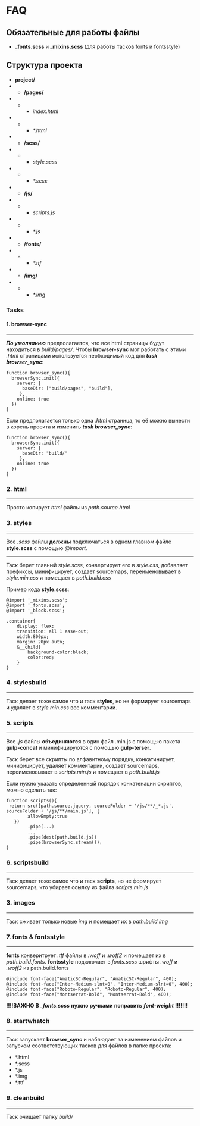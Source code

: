 # FAQ
## Обязательные для работы файлы
- ___fonts.scss__ и ___mixins.scss__ (для работы тасков fonts и fontsstyle)
## Структура проекта
- __project/__
- - __/pages/__
- - - _index.html_
- - - _*.html_
- - __/scss/__
- - - _style.scss_
- - - _*.scss_
- - __/js/__
- - - _scripts.js_
- - - _*.js_
- - __/fonts/__
- - - _*.ttf_
- - __/img/__
- - - _*.img_

### Tasks
#### 1. browser-sync
____
*__По умолчанию__* предполагается, что все html страницы будут находиться в _build/pages/_. Чтобы __browser-sync__ мог работать с этими _.html_ страницами используется необходимый код для *__task browser_sync__*:
```
function browser_sync(){
  browserSync.init({
    server: {
      baseDir: ["build/pages", "build"],
     },
    online: true
  })
}
```
Если предполагается только одна _.html_ страница, то её можно вынести в корень проекта и изменить *__task browser_sync__*:
```
function browser_sync(){
  browserSync.init({
    server: {
      baseDir: "build/"
     },
    online: true
  })
}
```
### 2. html
____
Просто копирует _html_ файлы из _path.source.html_

### 3. styles
____
Все _.scss_ файлы __должны__ подключаться в одном главном файле __style.scss__ с помощью _@import_.
____
Таск берет главный _style.scss_, конвертирует его в _style.css_, добавляет префиксы, минифицирует, создает sourcemaps, переименовывает в _style.min.css_ и помещает в _path.build.css_

Пример кода __style.scss__:
```
@import '_mixins.scss';
@import '_fonts.scss';
@import '_block.scss';

.container{
    display: flex;
    transition: all 1 ease-out;
    width:800px;
    margin: 20px auto;
    &__child{
        background-color:black;
        color:red;
    }
}
```

### 4. stylesbuild
____
Таск делает тоже самое что и таск __styles__, но не формирует sourcemaps и удаляет в _style.min.css_ все комментарии.

### 5. scripts
____
Все _.js_ файлы __объединяются__ в один файл .min.js с помощью пакета __gulp-concat__ и минифицируются с помощью __gulp-terser__.


Таск берет все скрипты по алфавитному порядку, конкатинирует, минифицирует, удаляет комментарии, создает sourcemaps, переименовывает в _scripts.min.js_ и помещает в _path.build.js_

Если нужно указать определенный порядок конкатенации скриптов, можно сделать так:
```
function scripts(){
 return src([path.source.jquery, sourceFolder + '/js/**/_*.js', sourceFolder + '/js/**/main.js'], {
        allowEmpty:true
   })
        .pipe(...)
        ...     
        .pipe(dest(path.build.js))
        .pipe(browserSync.stream());
}
```

### 6. scriptsbuild
____
Таск делает тоже самое что и таск __scripts__, но не формирует sourcemaps, что убирает ссылку из файла _scripts.min.js_

### 3. images
____
Таск сживает только новые _img_ и помещает их в _path.build.img_

### 7. fonts & fontsstyle
____
__fonts__ конверитрует _.ttf_ файлы в _.woff_ и _.woff2_ и помещает их в _path.build.fonts_.
__fontsstyle__ подключает в _fonts.scss_ шрифты _.woff_ и _.woff2_ из path.build.fonts
```
@include font-face("AmaticSC-Regular", "AmaticSC-Regular", 400);
@include font-face("Inter-Medium-slnt=0", "Inter-Medium-slnt=0", 400);
@include font-face("Roboto-Regular", "Roboto-Regular", 400);
@include font-face("Montserrat-Bold", "Montserrat-Bold", 400);

```

__!!!!ВАЖНО__
__В__ *___fonts.scss__* __нужно__ __ручками__ __поправить__ *__font-weight__* __!!!!!!!__

### 8. startwhatch
___
Таск запускает __browser_sync__ и наблюдает за изменением файлов и запуском соответствующих тасков для файлов в папке проекта:
- *.html
- *.scss
- *.js
- *.img
- *.ttf

### 9. cleanbuild
___
Таск очищает папку _build/_
